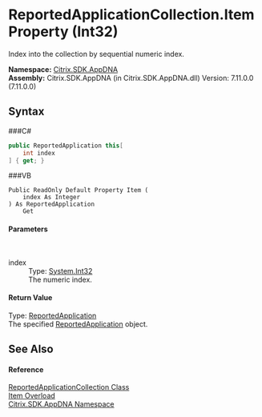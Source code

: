 # ReportedApplicationCollection.Item Property (Int32)
 

Index into the collection by sequential numeric index.

**Namespace:**&nbsp;<a href="N_Citrix_SDK_AppDNA">Citrix.SDK.AppDNA</a><br />**Assembly:**&nbsp;Citrix.SDK.AppDNA (in Citrix.SDK.AppDNA.dll) Version: 7.11.0.0 (7.11.0.0)

## Syntax

###C#
```csharp
public ReportedApplication this[
	int index
] { get; }
```

###VB
```vbnet
Public ReadOnly Default Property Item ( 
	index As Integer
) As ReportedApplication
	Get
```


#### Parameters
&nbsp;<dl><dt>index</dt><dd>Type: <a href="http://msdn2.microsoft.com/en-us/library/td2s409d" target="_blank">System.Int32</a><br />The numeric index.</dd></dl>

#### Return Value
Type: <a href="T_Citrix_SDK_AppDNA_ReportedApplication">ReportedApplication</a><br />The specified <a href="T_Citrix_SDK_AppDNA_ReportedApplication">ReportedApplication</a> object.

## See Also


#### Reference
<a href="T_Citrix_SDK_AppDNA_ReportedApplicationCollection">ReportedApplicationCollection Class</a><br /><a href="Overload_Citrix_SDK_AppDNA_ReportedApplicationCollection_Item">Item Overload</a><br /><a href="N_Citrix_SDK_AppDNA">Citrix.SDK.AppDNA Namespace</a><br />